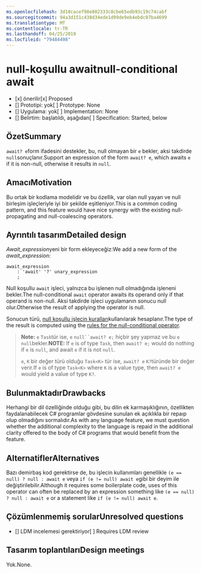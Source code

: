 ```yaml
---
ms.openlocfilehash: 3d10cacef98e802333c8cbe65edb93c19c74cabf
ms.sourcegitcommit: 94a3d151c438d34ede1d99de9eb4ebdc07ba4699
ms.translationtype: MT
ms.contentlocale: tr-TR
ms.lasthandoff: 04/25/2019
ms.locfileid: "79484498"
---
```

# <a name="null-conditional-await"></a><span data-ttu-id="eea8b-101">null-koşullu await</span><span class="sxs-lookup"><span data-stu-id="eea8b-101">null-conditional await</span></span>

* <span data-ttu-id="eea8b-102">[x] önerilir</span><span class="sxs-lookup"><span data-stu-id="eea8b-102">[x] Proposed</span></span>
* <span data-ttu-id="eea8b-103">[] Prototipi: yok</span><span class="sxs-lookup"><span data-stu-id="eea8b-103">[ ] Prototype: None</span></span>
* <span data-ttu-id="eea8b-104">[] Uygulama: yok</span><span class="sxs-lookup"><span data-stu-id="eea8b-104">[ ] Implementation: None</span></span>
* <span data-ttu-id="eea8b-105">[] Belirtim: başlatıldı, aşağıdan</span><span class="sxs-lookup"><span data-stu-id="eea8b-105">[ ] Specification: Started, below</span></span>

## <a name="summary"></a><span data-ttu-id="eea8b-106">Özet</span><span class="sxs-lookup"><span data-stu-id="eea8b-106">Summary</span></span>
[summary]: #summary

<span data-ttu-id="eea8b-107">`await? e`form ifadesini destekler, bu, null olmayan bir `e` bekler, aksi takdirde `null`sonuçlanır.</span><span class="sxs-lookup"><span data-stu-id="eea8b-107">Support an expression of the form `await? e`, which awaits `e` if it is non-null, otherwise it results in `null`.</span></span>

## <a name="motivation"></a><span data-ttu-id="eea8b-108">Amacı</span><span class="sxs-lookup"><span data-stu-id="eea8b-108">Motivation</span></span>
[motivation]: #motivation

<span data-ttu-id="eea8b-109">Bu ortak bir kodlama modelidir ve bu özellik, var olan null yayan ve null birleşim işleçleriyle iyi bir şekilde eşitleniyor.</span><span class="sxs-lookup"><span data-stu-id="eea8b-109">This is a common coding pattern, and this feature would have nice synergy with the existing null-propagating and null-coalescing operators.</span></span>

## <a name="detailed-design"></a><span data-ttu-id="eea8b-110">Ayrıntılı tasarım</span><span class="sxs-lookup"><span data-stu-id="eea8b-110">Detailed design</span></span>
[design]: #detailed-design

<span data-ttu-id="eea8b-111">*Await_expression*yeni bir form ekleyeceğiz:</span><span class="sxs-lookup"><span data-stu-id="eea8b-111">We add a new form of the *await_expression*:</span></span>

```antlr
await_expression
    : 'await' '?' unary_expression
    ;
```

<span data-ttu-id="eea8b-112">Null koşullu `await` işleci, yalnızca bu işlenen null olmadığında işleneni bekler.</span><span class="sxs-lookup"><span data-stu-id="eea8b-112">The null-conditional `await` operator awaits its operand only if that operand is non-null.</span></span> <span data-ttu-id="eea8b-113">Aksi takdirde işleci uygulamanın sonucu null olur.</span><span class="sxs-lookup"><span data-stu-id="eea8b-113">Otherwise the result of applying the operator is null.</span></span>

<span data-ttu-id="eea8b-114">Sonucun türü, [null koşullu işlecin kuralları](https://github.com/dotnet/csharplang/blob/master/spec/expressions.md#null-conditional-operator)kullanılarak hesaplanır.</span><span class="sxs-lookup"><span data-stu-id="eea8b-114">The type of the result is computed using the [rules for the null-conditional operator](https://github.com/dotnet/csharplang/blob/master/spec/expressions.md#null-conditional-operator).</span></span>

> <span data-ttu-id="eea8b-115">**Note:** `e` `Task`tür ise, `e` `null``await? e;` hiçbir şey yapmaz ve bu `e` `null`bekler.</span><span class="sxs-lookup"><span data-stu-id="eea8b-115">**NOTE:** If `e` is of type `Task`, then `await? e;` would do nothing if `e` is `null`, and await `e` if it is not `null`.</span></span>
>
> <span data-ttu-id="eea8b-116">`e`, `K` bir değer türü olduğu `Task<K>` tür ise, `await? e` `K?`türünde bir değer verir.</span><span class="sxs-lookup"><span data-stu-id="eea8b-116">If `e` is of type `Task<K>` where `K` is a value type, then `await? e` would yield a value of type `K?`.</span></span>

## <a name="drawbacks"></a><span data-ttu-id="eea8b-117">Bulunmaktadır</span><span class="sxs-lookup"><span data-stu-id="eea8b-117">Drawbacks</span></span>
[drawbacks]: #drawbacks

<span data-ttu-id="eea8b-118">Herhangi bir dil özelliğinde olduğu gibi, bu dilin ek karmaşıklığının, özellikten faydalanabilecek C# programlar gövdesine sunulan ek açıklıkla bir repaıp olup olmadığını sormalıdır.</span><span class="sxs-lookup"><span data-stu-id="eea8b-118">As with any language feature, we must question whether the additional complexity to the language is repaid in the additional clarity offered to the body of C# programs that would benefit from the feature.</span></span>

## <a name="alternatives"></a><span data-ttu-id="eea8b-119">Alternatifler</span><span class="sxs-lookup"><span data-stu-id="eea8b-119">Alternatives</span></span>
[alternatives]: #alternatives

<span data-ttu-id="eea8b-120">Bazı demirbaş kod gerektirse de, bu işlecin kullanımları genellikle `(e == null) ? null : await e` veya `if (e != null) await e`gibi bir deyim ile değiştirilebilir.</span><span class="sxs-lookup"><span data-stu-id="eea8b-120">Although it requires some boilerplate code, uses of this operator can often be replaced by an expression something like `(e == null) ? null : await e` or a statement like `if (e != null) await e`.</span></span>

## <a name="unresolved-questions"></a><span data-ttu-id="eea8b-121">Çözümlenmemiş sorular</span><span class="sxs-lookup"><span data-stu-id="eea8b-121">Unresolved questions</span></span>
[unresolved]: #unresolved-questions

- <span data-ttu-id="eea8b-122">[] LDM incelemesi gerektiriyor</span><span class="sxs-lookup"><span data-stu-id="eea8b-122">[ ] Requires LDM review</span></span>

## <a name="design-meetings"></a><span data-ttu-id="eea8b-123">Tasarım toplantıları</span><span class="sxs-lookup"><span data-stu-id="eea8b-123">Design meetings</span></span>

<span data-ttu-id="eea8b-124">Yok.</span><span class="sxs-lookup"><span data-stu-id="eea8b-124">None.</span></span>
